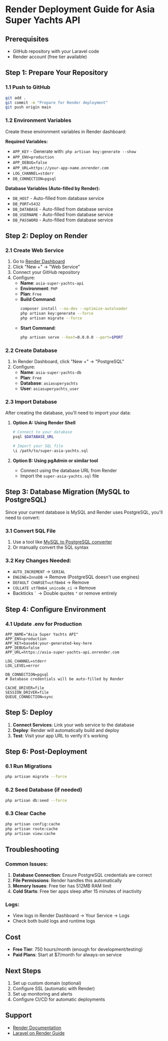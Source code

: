 # Render Deployment Guide for Asia Super Yachts API

## Prerequisites
- GitHub repository with your Laravel code
- Render account (free tier available)

## Step 1: Prepare Your Repository

### 1.1 Push to GitHub
```bash
git add .
git commit -m "Prepare for Render deployment"
git push origin main
```

### 1.2 Environment Variables
Create these environment variables in Render dashboard:

**Required Variables:**
- `APP_KEY` - Generate with: `php artisan key:generate --show`
- `APP_ENV=production`
- `APP_DEBUG=false`
- `APP_URL=https://your-app-name.onrender.com`
- `LOG_CHANNEL=stderr`
- `DB_CONNECTION=pgsql`

**Database Variables (Auto-filled by Render):**
- `DB_HOST` - Auto-filled from database service
- `DB_PORT=5432`
- `DB_DATABASE` - Auto-filled from database service
- `DB_USERNAME` - Auto-filled from database service
- `DB_PASSWORD` - Auto-filled from database service

## Step 2: Deploy on Render

### 2.1 Create Web Service
1. Go to [Render Dashboard](https://dashboard.render.com)
2. Click "New +" → "Web Service"
3. Connect your GitHub repository
4. Configure:
   - **Name**: `asia-super-yachts-api`
   - **Environment**: `PHP`
   - **Plan**: `Free`
   - **Build Command**: 
     ```bash
     composer install --no-dev --optimize-autoloader
     php artisan key:generate --force
     php artisan migrate --force
     ```
   - **Start Command**: 
     ```bash
     php artisan serve --host=0.0.0.0 --port=$PORT
     ```

### 2.2 Create Database
1. In Render Dashboard, click "New +" → "PostgreSQL"
2. Configure:
   - **Name**: `asia-super-yachts-db`
   - **Plan**: `Free`
   - **Database**: `asiasuperyachts`
   - **User**: `asiasuperyachts_user`

### 2.3 Import Database
After creating the database, you'll need to import your data:

1. **Option A: Using Render Shell**
   ```bash
   # Connect to your database
   psql $DATABASE_URL
   
   # Import your SQL file
   \i /path/to/super-asia-yachts.sql
   ```

2. **Option B: Using pgAdmin or similar tool**
   - Connect using the database URL from Render
   - Import the `super-asia-yachts.sql` file

## Step 3: Database Migration (MySQL to PostgreSQL)

Since your current database is MySQL and Render uses PostgreSQL, you'll need to convert:

### 3.1 Convert SQL File
1. Use a tool like [MySQL to PostgreSQL converter](https://www.sqlines.com/online)
2. Or manually convert the SQL syntax

### 3.2 Key Changes Needed:
- `AUTO_INCREMENT` → `SERIAL`
- `ENGINE=InnoDB` → Remove (PostgreSQL doesn't use engines)
- `DEFAULT CHARSET=utf8mb4` → Remove
- `COLLATE utf8mb4_unicode_ci` → Remove
- Backticks `` ` `` → Double quotes `"` or remove entirely

## Step 4: Configure Environment

### 4.1 Update .env for Production
```env
APP_NAME="Asia Super Yachts API"
APP_ENV=production
APP_KEY=base64:your-generated-key-here
APP_DEBUG=false
APP_URL=https://asia-super-yachts-api.onrender.com

LOG_CHANNEL=stderr
LOG_LEVEL=error

DB_CONNECTION=pgsql
# Database credentials will be auto-filled by Render

CACHE_DRIVER=file
SESSION_DRIVER=file
QUEUE_CONNECTION=sync
```

## Step 5: Deploy

1. **Connect Services**: Link your web service to the database
2. **Deploy**: Render will automatically build and deploy
3. **Test**: Visit your app URL to verify it's working

## Step 6: Post-Deployment

### 6.1 Run Migrations
```bash
php artisan migrate --force
```

### 6.2 Seed Database (if needed)
```bash
php artisan db:seed --force
```

### 6.3 Clear Cache
```bash
php artisan config:cache
php artisan route:cache
php artisan view:cache
```

## Troubleshooting

### Common Issues:
1. **Database Connection**: Ensure PostgreSQL credentials are correct
2. **File Permissions**: Render handles this automatically
3. **Memory Issues**: Free tier has 512MB RAM limit
4. **Cold Starts**: Free tier apps sleep after 15 minutes of inactivity

### Logs:
- View logs in Render Dashboard → Your Service → Logs
- Check both build logs and runtime logs

## Cost
- **Free Tier**: 750 hours/month (enough for development/testing)
- **Paid Plans**: Start at $7/month for always-on service

## Next Steps
1. Set up custom domain (optional)
2. Configure SSL (automatic with Render)
3. Set up monitoring and alerts
4. Configure CI/CD for automatic deployments

## Support
- [Render Documentation](https://render.com/docs)
- [Laravel on Render Guide](https://render.com/docs/deploy-laravel)
